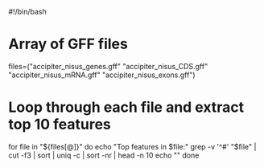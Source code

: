 


#!/bin/bash

# Array of GFF files
files=("accipiter_nisus_genes.gff" "accipiter_nisus_CDS.gff" "accipiter_nisus_mRNA.gff" "accipiter_nisus_exons.gff")

# Loop through each file and extract top 10 features
for file in "${files[@]}"
do
  echo "Top features in $file:"
  grep -v '^#' "$file" | cut -f3 | sort | uniq -c | sort -nr | head -n 10
  echo ""
done
